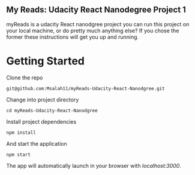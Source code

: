 ## My Reads: Udacity React Nanodegree Project 1

myReads is a udacity React nanodgree project you can run this project on your local machine, or do pretty much anything else? If you chose the former these instructions will get you up and running.


# Getting Started

Clone the repo
```
git@github.com:Msalah11/myReads-Udacity-React-Nanodgree.git
```
Change into project directory
```
cd myReads-Udacity-React-Nanodgree
```

Install project dependencies
```
npm install
```

And start the application
```
npm start
```
The app will automatically launch in your browser with _localhost:3000_.


